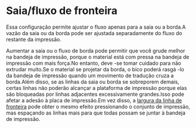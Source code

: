 Saia/fluxo de fronteira
====
Essa configuração permite ajustar o fluxo apenas para a saia ou a borda.A vazão da saia ou da borda pode ser ajustada separadamente do fluxo do restante da impressão.

Aumentar a saia ou o fluxo de borda pode permitir que você grude melhor na bandeja de impressão, porque o material está com pressa na bandeja de impressão com mais força.No entanto, deve -se tomar cuidado para não extrudar muito.Se o material se projetar da borda, o bico poderá rasgá -lo da bandeja de impressão quando um movimento de tradução cruza a borda.Além disso, se as linhas da saia ou borda se sobreporem demais, certas linhas não poderão alcançar a plataforma de impressão porque elas são bloqueadas por linhas adjacentes excessivamente grandes.Isso pode afetar a adesão à placa de impressão.Em vez disso, a [largura da linha de fronteira](../Resolução/SKIRT_BRIM_LINE_WIDTH.MD) pode obter o mesmo efeito pressionando o conjunto de impressão, mas espaçando as linhas mais para que todas possam se juntar à bandeja de impressão.